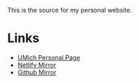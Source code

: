 This is the source for my personal website.

# Links

- [UMich Personal Page](http://umich.edu/~bardelli/)
- [Netlify Mirror](https://bardelli.netlify.app)
- [Github Mirror](https://ebardelli.github.io)

